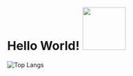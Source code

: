 # Hello World! <img src="https://media.giphy.com/media/WUlplcMpOCEmTGBtBW/giphy.gif" width="100">

![Top Langs](https://github-readme-stats.vercel.app/api/top-langs/?username=Mimi-ctrl&theme=transparent&text_color=999999&title_color=999999)
